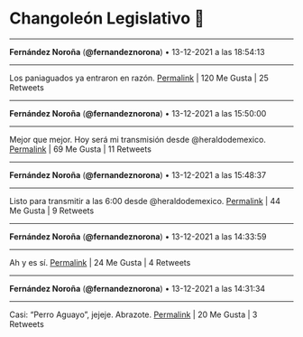 # Changoleón Legislativo 🙈
*****
**Fernández Noroña** (**@fernandeznorona**) • 13-12-2021 a las 18:54:13
*****
Los paniaguados ya entraron en razón.
[Permalink](https://twitter.com/fernandeznorona/status/1470587904124760066) | 120 Me Gusta | 25 Retweets
*****
**Fernández Noroña** (**@fernandeznorona**) • 13-12-2021 a las 15:50:00
*****
Mejor que mejor. Hoy será mi transmisión desde ⁦@heraldodemexico⁩.
[Permalink](https://twitter.com/fernandeznorona/status/1470541543710859270) | 69 Me Gusta | 11 Retweets
*****
**Fernández Noroña** (**@fernandeznorona**) • 13-12-2021 a las 15:48:37
*****
Listo para transmitir a las 6:00 desde ⁦@heraldodemexico⁩.
[Permalink](https://twitter.com/fernandeznorona/status/1470541199408775171) | 44 Me Gusta | 9 Retweets
*****
**Fernández Noroña** (**@fernandeznorona**) • 13-12-2021 a las 14:33:59
*****
Ah y es sí.
[Permalink](https://twitter.com/fernandeznorona/status/1470522415730118657) | 24 Me Gusta | 4 Retweets
*****
**Fernández Noroña** (**@fernandeznorona**) • 13-12-2021 a las 14:31:34
*****
Casi: “Perro Aguayo”, jejeje. Abrazote.
[Permalink](https://twitter.com/fernandeznorona/status/1470521805668601863) | 20 Me Gusta | 3 Retweets